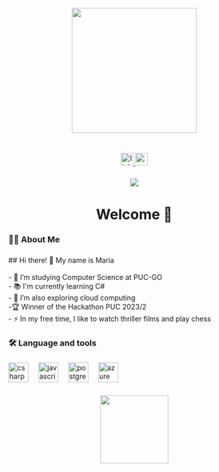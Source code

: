 <br clear="both">

<div align="center">
  <img height="250" src="https://i.pinimg.com/originals/0b/5c/c0/0b5cc024841accd9a31a7b2daeb0e57b.gif"  />
</div>

###

<br clear="both">

<div align="center">
  <a href="www.linkedin.com/in/mariaverissimo-dev" target="_blank">
    <img src="https://img.shields.io/static/v1?message=LinkedIn&logo=linkedin&label=&color=0077B5&logoColor=white&labelColor=&style=for-the-badge" height="25" alt="linkedin logo"  />
  </a>
  <a href="mariaritaverissimo0141@gmail.com" target="_blank">
    <img src="https://img.shields.io/static/v1?message=Gmail&logo=gmail&label=&color=D14836&logoColor=white&labelColor=&style=for-the-badge" height="25" alt="gmail logo"  />
  </a>
</div>

###

<div align="center">
  <img src="https://visitor-badge.laobi.icu/badge?page_id=devverissimo.devverissimo&"  />
</div>

###

<h1 align="center">Welcome 👋</h1>

###

<h3 align="left">👩‍💻  About Me</h3>

###

<p align="left">## Hi there! 👋 My name is Maria<br><br>- 🔭 I’m studying Computer Science at PUC-GO<br>- 📚 I'm currently learning C#&#x20;<br>- 🌱 I’m also exploring cloud computing<br>-🏆 Winner of the Hackathon PUC 2023/2<br>- ⚡ In my free time, I like to watch thriller films and play chess</p>

###

<h3 align="left">🛠 Language and tools</h3>

###

<div align="left">
  <img src="https://skillicons.dev/icons?i=cs" height="40" alt="csharp logo"  />
  <img width="12" />
  <img src="https://skillicons.dev/icons?i=js" height="40" alt="javascript logo"  />
  <img width="12" />
  <img src="https://cdn.jsdelivr.net/gh/devicons/devicon/icons/postgresql/postgresql-original.svg" height="40" alt="postgresql logo"  />
  <img width="12" />
  <img src="https://skillicons.dev/icons?i=azure" height="40" alt="azure logo"  />
</div>

###

<div align="center">
  <img height="136" src="https://profile-readme-generator.com/assets/snake.svg"  />
</div>

###
